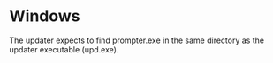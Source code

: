 # Windows

The updater expects to find prompter.exe in the same directory as the updater executable (upd.exe).
